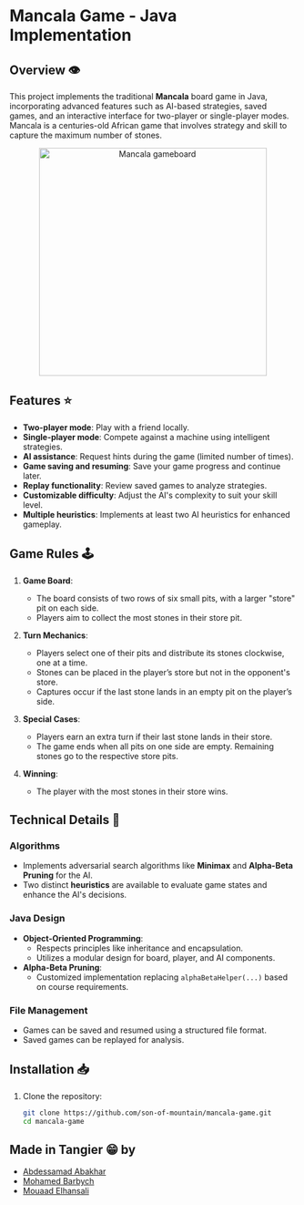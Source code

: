 # Mancala Game - Java Implementation

## Overview 👁

This project implements the traditional **Mancala** board game in Java, incorporating advanced features such as AI-based strategies, saved games, and an interactive interface for two-player or single-player modes. Mancala is a centuries-old African game that involves strategy and skill to capture the maximum number of stones.

<p align="center">
  <img src="https://github.com/user-attachments/assets/b393415f-7f74-4f90-911b-ef15dc1f34e0" alt="Mancala gameboard" width="400"/>
</p>

## Features ⭐

- **Two-player mode**: Play with a friend locally.
- **Single-player mode**: Compete against a machine using intelligent strategies.
- **AI assistance**: Request hints during the game (limited number of times).
- **Game saving and resuming**: Save your game progress and continue later.
- **Replay functionality**: Review saved games to analyze strategies.
- **Customizable difficulty**: Adjust the AI's complexity to suit your skill level.
- **Multiple heuristics**: Implements at least two AI heuristics for enhanced gameplay.

## Game Rules 🕹️

1. **Game Board**:
   - The board consists of two rows of six small pits, with a larger "store" pit on each side.
   - Players aim to collect the most stones in their store pit.

2. **Turn Mechanics**:
   - Players select one of their pits and distribute its stones clockwise, one at a time.
   - Stones can be placed in the player’s store but not in the opponent's store.
   - Captures occur if the last stone lands in an empty pit on the player’s side.

3. **Special Cases**:
   - Players earn an extra turn if their last stone lands in their store.
   - The game ends when all pits on one side are empty. Remaining stones go to the respective store pits.

4. **Winning**:
   - The player with the most stones in their store wins.

## Technical Details 🔎

### Algorithms
- Implements adversarial search algorithms like **Minimax** and **Alpha-Beta Pruning** for the AI.
- Two distinct **heuristics** are available to evaluate game states and enhance the AI's decisions.

### Java Design
- **Object-Oriented Programming**:
  - Respects principles like inheritance and encapsulation.
  - Utilizes a modular design for board, player, and AI components.
- **Alpha-Beta Pruning**:
  - Customized implementation replacing `alphaBetaHelper(...)` based on course requirements.

### File Management
- Games can be saved and resumed using a structured file format.
- Saved games can be replayed for analysis.

## Installation 📥

1. Clone the repository:
   ```bash
   git clone https://github.com/son-of-mountain/mancala-game.git
   cd mancala-game


## Made in Tangier 😁 by
- <a href="https://github.com/ABAKHAR721" >Abdessamad Abakhar</a>
- <a href="https://github.com/MohamedBarbych">Mohamed Barbych</a>
- <a href="https://github.com/son-of-mountain/">Mouaad Elhansali</a>
